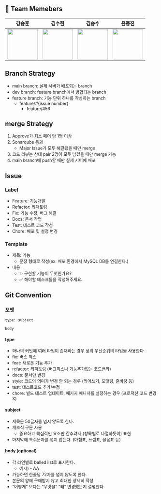 ## 👀 Team Memebers

<div align="center">

| <center>강승훈</center>                                                                                      | <center>김수현</center>                                                                                | <center>김승수</center>                                                                                  | <center>윤중진</center>                                                                                  |
|-----------------------------------------------------------------------------------------------------------|-----------------------------------------------------------------------------------------------------|-------------------------------------------------------------------------------------------------------|-------------------------------------------------------------------------------------------------------|
| <a href="https://github.com/seungh1024"><img width="100px" src="https://github.com/seungh1024.png" /></a> | <a href="https://github.com/i960107"><img width="100px" src="https://github.com/i960107.png" /></a> | <a href="https://github.com/KoKimSS"><img width="100px" src="https://github.com/KoKimSS.png" /></a> | <a href="https://github.com/kariskan"><img width="100px" src="https://github.com/kariskan.png" /></a> |

</div>

## Branch Strategy

- main branch: 실제 서버가 배포되는 branch
- dev branch: feature branch에서 병합되는 branch
- feature branch: 기능 단위 하나를 작성하는 branch
  - feature/#{issue number}
    - feature/#56

## merge Strategy
1. Approve가 최소 페어 당 1명 이상
2. Sonarqube 통과
   - Major Issue가 모두 해결됐을 때만 merge
3. 코드 리뷰는 상대 pair 2명이 모두 남겼을 때만 merge 가능
4. main branch에 push할 때만 실제 서버에 배포

## Issue
### Label
- Feature: 기능개발
- Refactor: 리팩토링
- Fix: 기능 수정, 버그 해결
- Docs: 문서 작업
- Test: 테스트 코드 작성
- Chore: 배포 및 설정 변경

### Template
- 제목: 기능
  - 문장 형태로 작성(ex: 배포 환경에서 MySQL DB를 연결한다.)
- 내용
    - ✨ 구현할 기능이 무엇인가요?
    - ✅ 해야할 테스크들을 작성해주세요.

## Git Convention

### 포맷

```
type: subject

body
```

#### type

- 하나의 커밋에 여러 타입이 존재하는 경우 상위 우선순위의 타입을 사용한다.
- fix: 버스 픽스
- feat: 새로운 기능 추가
- refactor: 리팩토링 (버그픽스나 기능추가없는 코드변화)
- docs: 문서만 변경
- style: 코드의 의미가 변경 안 되는 경우 (띄어쓰기, 포맷팅, 줄바꿈 등)
- test: 테스트코드 추가/수정
- chore: 빌드 테스트 업데이트, 패키지 매니저를 설정하는 경우 (프로덕션 코드 변경 X)

#### subject

- 제목은 50글자를 넘지 않도록 한다.
- 개조식 구문 사용
    - 중요하고 핵심적인 요소만 간추려서 (항목별로 나열하듯이) 표현
- 마지막에 특수문자를 넣지 않는다. (마침표, 느낌표, 물음표 등)

#### body (optional)

- 각 라인별로 balled list로 표시한다.
    - 예시) - AA
- 가능하면 한줄당 72자를 넘지 않도록 한다.
- 본문의 양에 구애받지 않고 최대한 상세히 작성
- “어떻게” 보다는 “무엇을" “왜” 변경했는지 설명한다.
